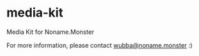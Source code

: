 # media-kit
Media Kit for Noname.Monster

For more information, please contact wubba@noname.monster :)
